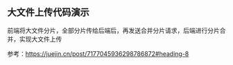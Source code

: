 ## 大文件上传代码演示

前端将大文件分片，全部分片传给后端后，再发送合并分片请求，后端进行分片合并，实现大文件上传

参考：https://juejin.cn/post/7177045936298786872#heading-8

